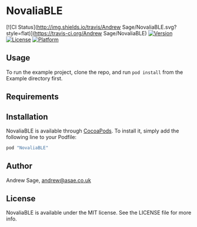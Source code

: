# NovaliaBLE

[![CI Status](http://img.shields.io/travis/Andrew Sage/NovaliaBLE.svg?style=flat)](https://travis-ci.org/Andrew Sage/NovaliaBLE)
[![Version](https://img.shields.io/cocoapods/v/NovaliaBLE.svg?style=flat)](http://cocoapods.org/pods/NovaliaBLE)
[![License](https://img.shields.io/cocoapods/l/NovaliaBLE.svg?style=flat)](http://cocoapods.org/pods/NovaliaBLE)
[![Platform](https://img.shields.io/cocoapods/p/NovaliaBLE.svg?style=flat)](http://cocoapods.org/pods/NovaliaBLE)

## Usage

To run the example project, clone the repo, and run `pod install` from the Example directory first.

## Requirements

## Installation

NovaliaBLE is available through [CocoaPods](http://cocoapods.org). To install
it, simply add the following line to your Podfile:

```ruby
pod "NovaliaBLE"
```

## Author

Andrew Sage, andrew@asae.co.uk

## License

NovaliaBLE is available under the MIT license. See the LICENSE file for more info.
